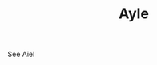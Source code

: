---
title: Ayle
permalink: "/definitions/ayle.html"
body: See Aiel
published_at: '2018-07-07'
layout: post
---
